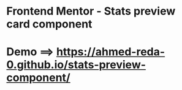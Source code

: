 # Frontend Mentor - Stats preview card component
# Demo ==> https://ahmed-reda-0.github.io/stats-preview-component/
